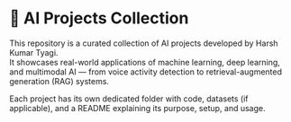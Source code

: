 # 🤖 AI Projects Collection

This repository is a curated collection of AI projects developed by Harsh Kumar Tyagi.  
It showcases real-world applications of machine learning, deep learning, and multimodal AI — from voice activity detection to retrieval-augmented generation (RAG) systems.

Each project has its own dedicated folder with code, datasets (if applicable), and a README explaining its purpose, setup, and usage.
